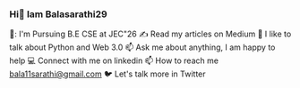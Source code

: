 ### Hi👋 Iam Balasarathi29

🏫:  I'm Pursuing B.E CSE at JEC"26
✍️  Read my articles on Medium
💬  I like to talk about Python and Web 3.0
📫  Ask me about anything, I am happy to help
💻  Connect with me on linkedin
📫 How to reach me bala11sarathi@gmail.com
🐦  Let's talk more in Twitter
